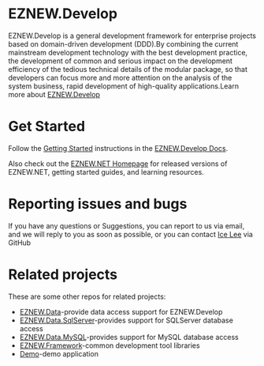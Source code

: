 # EZNEW.Develop

EZNEW.Develop is a general development framework for enterprise projects based on domain-driven development (DDD).By combining the current mainstream development technology with the best development practice, the development of common and serious impact on the development efficiency of the tedious technical details of the modular package, so that developers can focus more and more attention on the analysis of the system business, rapid development of high-quality applications.Learn more about [EZNEW.Develop](http://www.eznew.net)

# Get Started

Follow the [Getting Started](http://www.eznew.net/#/quick-start) instructions in the [EZNEW.Develop Docs](http://www.eznew.net).

Also check out the [EZNEW.NET Homepage](http://www.eznew.net) for released versions of EZNEW.NET, getting started guides, and learning resources.

# Reporting issues and bugs

If you have any questions or Suggestions, you can report to us via email, and we will reply to you as soon as possible, or you can contact [Ice Lee](https://github.com/lidingbin) via GitHub

# Related projects

These are some other repos for related projects:

  * [EZNEW.Data](https://github.com/eznew-net/EZNEW.Data)-provide data access support for EZNEW.Develop
  * [EZNEW.Data.SqlServer](https://github.com/eznew-net/EZNEW.Data.SqlServer)-provides support for SQLServer database access
  * [EZNEW.Data.MySQL](https://github.com/eznew-net/EZNEW.Data.MySQL)-provides support for MySQL database access
  * [EZNEW.Framework](https://github.com/eznew-net/EZNEW.Framework)-common development tool libraries
  * [Demo](https://github.com/eznew-net/Demo)-demo application
